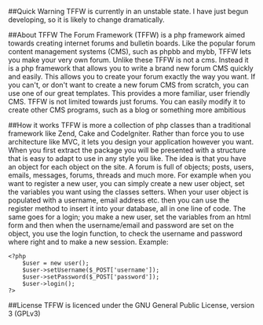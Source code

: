 ##Quick Warning
TFFW is currently in an unstable state. I have just begun developing, so it is likely to change dramatically.

##About TFFW
The Forum Framework (TFFW) is a php framework aimed towards creating internet forums and bulletin boards. 
Like the popular forum content management systems (CMS), such as phpbb and mybb, TFFW lets you make your very own forum. 
Unlike these TFFW is not a cms. Instead it is a php framework that allows you to write a brand new forum CMS quickly and easily. 
This allows you to create your forum exactly the way you want. 
If you can't, or don't want to create a new forum CMS from scratch, you can use one of our great templates. This provides a more familiar, user friendly CMS. 
TFFW is not limited towards just forums. You can easily modify it to create other CMS programs, such as a blog or something more ambitious

##How it works
TFFW is more a collection of php classes than a traditional framework like Zend, Cake and CodeIgniter. 
Rather than force you to use architecture like MVC, it lets you design your application however you want.
When you first extract the package you will be presented with a structure that is easy to adapt to use in any style you like.
The idea is that you have an object for each object on the site. A forum is full of objects; posts, users, emails, messages, forums, threads and much more.
For example when you want to register a new user, you can simply create a new user object, set the variables you want using the classes setters. When your user object is populated with a username, email address etc. then you can use the register method to insert it into your database, all in one line of code.
The same goes for a login; you make a new user, set the variables from an html form and then when the username/email and password are set on the object, you use the login function, to check the username and password where right and to make a new session.
Example:

    <?php
	    $user = new user();
	    $user->setUsername($_POST['username']);
	    $user->setPassword($_POST['password']);
	    $user->login();
    ?>

##License 
TFFW is licenced under the GNU General Public License, version 3 (GPLv3)
